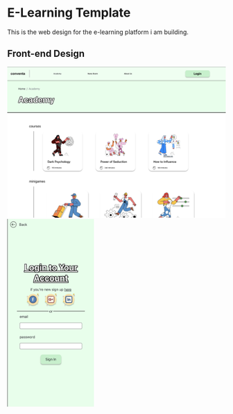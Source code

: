 # E-Learning Template
This is the web design for the e-learning platform i am building. 

## Front-end Design 
![mobile](/github/website-screenshot.png)
<img src="/github/mobile-screenshot.png" alt="drawing" width="200"/>
